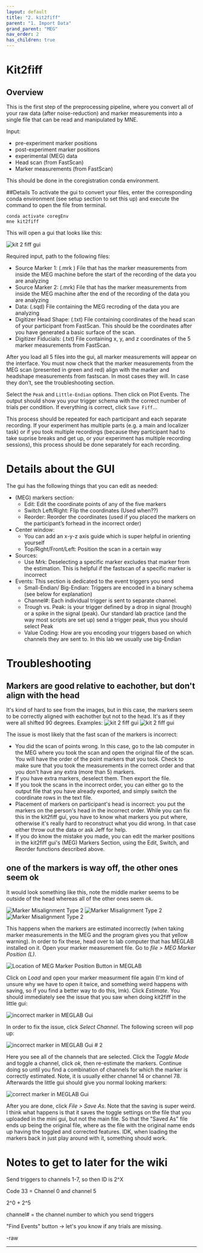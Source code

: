 ```yaml
---
layout: default
title: "2. kit2fiff"
parent: "1. Import Data"
grand_parent: "MEG"
nav_order: 2
has_children: true
---
```


# Kit2fiff

## Overview
This is the first step of the preprocessing pipeline, where you convert all of your raw data (after noise-reduction) and marker measurements into a single file that can be read and manipulated by MNE.

Input:
- pre-experiment marker positions
- post-experiment marker positions
- experimental (MEG) data
- Head scan (from FastScan)
- Marker measurements (from FastScan)

This should be done in the coregistration conda environment.

##Details
To activate the gui to convert your files, enter the corresponding conda environment (see setup section to set this up) and execute the command to open the file from terminal.

```
conda activate coregEnv
mne kit2fiff
```

This will open a gui that looks like this:

![kit 2 fiff gui](../../images/kit2fiff_gui.jpg)




Required input, path to the following files:

- Source Marker 1: (.mrk ) File that has the marker measurements from inside the MEG machine before the start of the recording of the data you are analyzing
- Source Marker 2: (.mrk) File that has the marker measurements from inside the MEG machine after the end of the recording of the data you are analyzing
- Data: (.sqd) File containing the MEG recroding of the data you are analyzing
- Digitizer Head Shape: (.txt) File containing coordinates of the head scan of your participant from FastScan. This should be the coordinates after you have generated a basic surface of the scan.
- Digitizer Fiducials: (.txt) File containing x, y, and z coordinates of the 5 marker measurements from FastScan.


After you load all 5 files into the gui, all marker measurements will appear on the interface. You must now check that the marker measurements from the MEG scan (presented in green and red) align with the marker and headshape measurements from fastscan. In most cases they will. In case they don’t, see the troubleshooting section.

Select the `Peak` and `Little-Endian` options.  Then click on Plot Events. The output should show you your trigger schema with the correct number of trials per condition. If everything is correct, click `Save Fiff`...



This process should be repeated for each participant and each separate recording. If your experiment has multiple parts (e.g. a main and localizer task) or if you took multiple recordings (because they participant had to take suprise breaks and get up, or your experiment has multiple recording sessions), this process should be done separately for each recording.



# Details about the GUI
The gui has the following things that you can edit as needed:

- (MEG) markers section:
    - Edit: Edit the coordinate points of any of the five markers
    - Switch Left/Right: Flip the coordinates (Used when??)
    - Reorder: Reorder the coordinates (used if you placed the markers on the participant’s forhead in the incorrect order)
- Center window:
    - You can add an x-y-z axis guide which is super helpful in orienting yourself
    - Top/Right/Front/Left: Position the scan in a certain way
- Sources:
    - Use Mrk: Deselecting a specific marker excludes that marker from the estimation. This is helpful if the fastscan of a specific marker is incorrect
- Events: This section is dedicated to the event triggers you send
    - Small-Endian/ Big-Endian: Triggers are encoded in a binary schema (see below for explanation)
    - Channel#: Each individual trigger is sent to separate channel.
    - Trough vs. Peak: is your trigger defined by a drop in signal (trough) or a spike in the signal (peak). Our standard lab practice (and the way most scripts are set up) send a trigger peak, thus you should select Peak
    - Value Coding: How are you encoding your triggers based on which channels they are sent to. In this lab we usually use big-Endian






# Troubleshooting


## Markers are good relative to eachother, but don't align with the head

It's kind of hard to see from the images, but in this case, the markers seem to be correctly aligned with eachother but not to the head. It's as if they were all shifted 90 degrees.
Examples:
![kit 2 fiff gui](../../images/marker_misalignment_1.1.jpeg)
![kit 2 fiff gui](../../images/marker_misalignment_1.2.jpeg)

The issue is most likely that the fast scan of the markers is incorrect:
- You did the scan of points wrong. In this case, go to the lab computer in the MEG where you took the scan and open the original file of the scan. You will have the order of the point markers that you took. Check to make sure that you took the measurements in the correct order and that you don't have any extra (more than 5) markers.
- If you have extra markers, deselect them. Then export the file.
- If you took the scans in the incorrect order, you can either go to the output file that you have already exported, and simply switch the coordinate rows in the text file.
- Placement of markers on participant's head is incorrect: you put the markers on the person's head in the incorrect order. While you can fix this in the kit2fiff gui, you have to know what markers you put where, otherwise it's really hard to reconstruct what you did wrong. In that case either throw out the data or ask Jeff for help.
- If you do know the mistake you made, you can edit the marker positions in the kit2fiff gui's (MEG) Markers Section, using the Edit, Switch, and Reorder functions described above.



## one of the markers is way off, the other ones seem ok
It would look something like this, note the middle marker seems to be outside of the head whereas all of the other ones seem ok.

![Marker Misalignment Type 2](../../images/marker_misalignment_2.1.png)
![Marker Misalignment Type 2](../../images/marker_misalignment_2.2.png)
![Marker Misalignment Type 2](../../images/marker_misalignment_2.3.png)

This happens when the markers are estimated incorrectly (when taking marker measurements in the MEG and the program gives you that yellow warning). In order to fix these, head over to lab computer that has MEGLAB installed on it. Open your marker measurement file. Go to *file > MEG Marker Position (L)*.

![Location of MEG Marker Position Button in MEGLAB](../../images/fix_marker_1.png)

Click on *Load* and open your marker measurment file again (I'm kind of unsure why we have to open it twice, and something weird happens with saving, so if you find a better way to do this, lmk). Click *Estimate*. You should immediately see the issue that you saw when doing kit2fiff in the little gui:

![incorrect marker in MEGLAB Gui](../../images/fix_marker_2.png)

In order to fix the issue, click *Select Channel*. The following screen will pop up:

![incorrect marker in MEGLAB Gui # 2](../../images/fix_marker_3.png)

Here you see all of the channels that are selected. Click the *Toggle Mode* and toggle a channel, click *ok*, then re-estimate the markers. Continue doing so until you find a combination of channels for which the marker is correctly estimated. Note, it is usually either channel 14 or channel 78. Afterwards the little gui should give you normal looking markers:

![correct marker in MEGLAB Gui](../../images/fix_marker_4.png)


After you are done, click *File > Save As*. Note that the saving is super weird. I think what happens is that it saves the toggle settings on the file that you uploaded in the mini gui, but not the main file. So that the "Saved As" file ends up being the original file, where as the file with the original name ends up having the toggled and corrected features. IDK, when loading the markers back in just play around with it, something should work.


# Notes to get to later for the wiki

Send triggers to channels 1-7, so then ID is 2^X

Code 33 = Channel 0 and channel 5

2^0 + 2^5



channel# = the channel number to which you send triggers



"Find Events" button → let's you know if any trials are missing.

-raw



___
